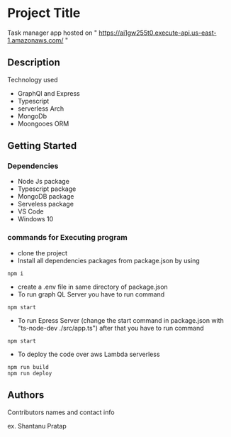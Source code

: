 # Project Title

Task manager app hosted on  " https://ai1gw255t0.execute-api.us-east-1.amazonaws.com/ "

## Description

Technology used
* GraphQl and Express
* Typescript
* serverless Arch
* MongoDb
* Moongooes ORM

## Getting Started

### Dependencies

* Node Js package
* Typescript package
* MongoDB package
* Serveless package
* VS Code 
* Windows 10



### commands for Executing program

* clone the project
* Install all dependencies packages from package.json by using
```
npm i
```
* create a .env file in same directory of package.json
* To run graph QL Server you have to run command
```
npm start
```
*  To run Epress Server (change the start command in package.json with "ts-node-dev ./src/app.ts") after that you have to run command
```
npm start
```
* To deploy the code over aws Lambda serverless
```
npm run build
npm run deploy
```

## Authors

Contributors names and contact info

ex. Shantanu Pratap  


